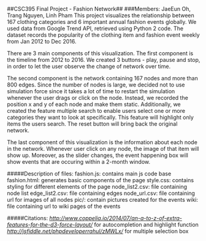 ##CSC395 Final Project - Fashion Network##
###Members: JaeEun Oh, Trang Nguyen, Linh Pham
This project visualizes the relationship between 167 clothing categories and 6 important annual fashion events globally. We used data from Google Trend API, retrieved using Python 2 code. The dataset records the popularity of the clothing item and fashion event weekly from Jan 2012 to Dec 2016.

There are 3 main components of this visualization. The first component is the timeline from 2012 to 2016. We created 3 buttons - play, pause and stop, in order to let the user observe the change of network over time.

The second component is the network containing 167 nodes and more than 800 edges. Since the number of nodes is large, we decided not to use simulation force since it takes a lot of time to restart the simulation whenever the user drags or click on the node. Instead, we recorded the position x and y of each node and make them static. Additionally, we created the feature multiple search to enable users select one or more categories they want to look at specifically. This feature will highlight only items the users search. The reset button will bring back the original network.

The last component of this visualization is the information about each node in the network. Whenever user click on any node, the image of that item will show up. Moreover, as the slider changes, the event happening box will show events that are occuring within a 2-month window.

#####Description of files:
fashion.js: contains main js code base
fashion.html: generates basic components of the page
style.css: contains styling for different elements of the page
node_list2.csv: file containing node list
edge_list2.csv: file containing edges
node_url.csv: file containing url for images of all nodes
pic/: contain pictures created for the events
wiki: file containing url to wiki pages of the events


#####Citations: 
*http://www.coppelia.io/2014/07/an-a-to-z-of-extra-features-for-the-d3-force-layout/* for autocompletion and highlight function
*http://jsfiddle.net/phpdeveloperrahul/zMWLx/* for multiple selection box
